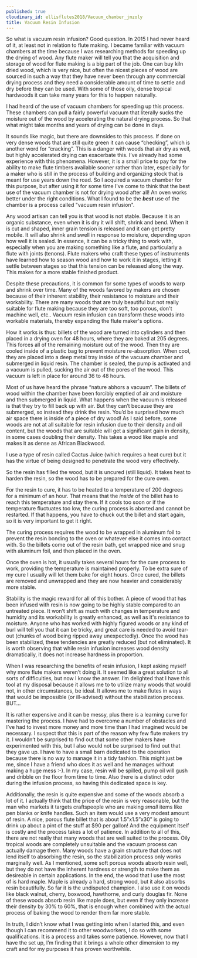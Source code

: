 ```yaml
---
published: true
cloudinary_id: ellisflutes2018/Vacuum_chamber_jmzoly
title: Vacuum Resin Infusion
---
```


So what is vacuum resin infusion?  Good question.  In 2015 I had never heard of it, at least not in relation to flute making.  I became familiar with vacuum chambers at the time because I was researching methods for speeding up the drying of wood.  Any flute maker will tell you that the acquisition and storage of wood for flute making is a big part of the job.  One can buy kiln dried wood, which is very nice, but often the nicest pieces of wood are sourced in such a way that they have never been through any commercial drying process and they need a considerable amount of time to settle and dry before they can be used.  With some of those oily, dense tropical hardwoods it can take many years for this to happen naturally.

I had heard of the use of vacuum chambers for speeding up this process.  These chambers can pull a fairly powerful vacuum that literally sucks the moisture out of the wood by accelerating the natural drying process.  So that what might take months and years of drying can be done in days.

It sounds like magic, but there are downsides to this process.  If done on very dense woods that are still quite green it can cause “checking”, which is another word for “cracking”.  This is a danger with woods that air dry as well, but highly accelerated drying can exacerbate this.   I’ve already had some experience with this phenomena.  However, it is a small price to pay for the ability to make flute timbers available sooner rather than later, especially for a maker who is still in the process of building and organizing stock that is meant for use years down the road.  So I acquired a vacuum chamber for this purpose, but after using it for some time I've come to think that the best use of the vacuum chamber is not for drying wood after all!  An oven works better under the right conditions.  What I found to be the ***best*** use of the chamber is a process called "vacuum resin infusion".  

Any wood artisan can tell you is that wood is not stable.  Because it is an organic substance, even when it is dry it will shift, shrink and bend.  When it is cut and shaped, inner grain tension is released and it can get pretty mobile.  It will also shrink and swell in response to moisture, depending upon how well it is sealed.  In essence, it can be a tricky thing to work with, especially when you are making something like a flute, and particularly a flute with joints (tenons).  Flute makers who craft these types of instruments have learned how to season wood and how to work it in stages, letting it settle between stages so that this tension can be released along the way.  This makes for a more stable finished product.

Despite these precautions, it is common for some types of woods to warp and shrink over time.  Many of the woods favored by makers are chosen because of their inherent stability, their resistance to moisture and their workability.  There are many woods that are truly beautiful but not really suitable for flute making because they are too soft, too porous, don't machine well, etc..  Vacuum resin infusion can transform these woods into workable materials, thereby expanding the flute maker's options.

How it works is thus:  billets of the wood are turned into cylinders and then placed in a drying oven for 48 hours, where they are baked at 205 degrees.  This forces all of the remaining moisture out of the wood.  Then they are cooled inside of a plastic bag to prevent moisture re-absorption.  When cool, they are placed into a deep metal tray inside of the vacuum chamber and submerged in liquid resin.  The chamber is sealed, the pump is activated and a vacuum is pulled, sucking the air out of the pores of the wood.  This vacuum is left in place for around 36 to 48 hours.

Most of us have heard the phrase “nature abhors a vacuum”.   The billets of wood within the chamber have been forcibly emptied of air and moisture and then submerged in liquid.  What happens when the vacuum is released is that they try to fill back up with air.  But they can’t because they are submerged, so instead they drink the resin.  You’d be surprised how much air space there is inside of a piece of dry wood!   As I said before, some woods are not at all suitable for resin infusion due to their density and oil content, but the woods that are suitable will get a significant gain in density, in some cases doubling their density.  This takes a wood like maple and makes it as dense as African Blackwood. 

I use a type of resin called Cactus Juice (which requires a heat cure) but it has the virtue of being designed to penetrate the wood very effectively.

So the resin has filled the wood, but it is uncured (still liquid).  It takes heat to harden the resin, so the wood has to be prepared for the cure oven.

For the resin to cure, it has to be heated to a temperature of 200 degrees for a minimum of an hour.  That means that the *inside* of the billet has to reach this temperature and stay there.  If it cools too soon or if the temperature fluctuates too low, the curing process is aborted and cannot be restarted.  If that happens, you have to chuck out the billet and start again, so it is very important to get it right.

The curing process requires the wood to be wrapped in aluminum foil to prevent the resin bonding to the oven or whatever else it comes into contact with.  So the billets come out of the resin bath, get wrapped nice and snug with aluminum foil, and then placed in the oven.

Once the oven is hot, it usually takes several hours for the cure process to work, providing the temperature is maintained properly.  To be extra sure of my cure I usually will let them bake for eight hours.  Once cured, the billets are removed and unwrapped and they are now heavier and considerably more stable.  

Stability is the magic reward for all of this bother.  A piece of wood that has been infused with resin is now going to be highly stable compared to an untreated piece.  It won’t shift as much with changes in temperature and humidity and its workability is greatly enhanced, as well as it's resistance to moisture.  Anyone who has worked with highly figured woods or any kind of burl will tell you that it can be tricky, and great care is needed to avoid tear-out (chunks of wood being ripped away unexpectedly).  Once the wood has been stabilized, these tendencies are greatly reduced (but not eliminated).  It is worth observing that while resin infusion increases wood density dramatically, it does not increase hardness in proportion.  

When I was researching the benefits of resin infusion, I kept asking myself why more flute makers weren’t doing it.  It seemed like a great solution to all sorts of difficulties, but now I know the answer.  I’m delighted that I have this tool at my disposal because it allows me to to utilize many woods that would not, in other circumstances, be ideal.  It allows me to make flutes in ways that would be impossible (or ill-advised) without the stabilization process.  BUT…

It is rather expensive and it can be messy, plus there is a learning curve for mastering the process.  I have had to overcome a number of obstacles and I’ve had to invest more money and more time than I had imagined would be necessary.  I suspect that this is part of the reason why few flute makers try it.  I wouldn’t be surprised to find out that some other makers have experimented with this, but I also would not be surprised to find out that they gave up.   I have to have a small barn dedicated to the operation because there is no way to manage it in a tidy fashion.  This might just be me, since I have a friend who does it as well and he manages without making a huge mess :-).  In my case, resin will be spilled, pump oil will gush and dribble on the floor from time to time.  Also there is a distinct odor during the infusion process, so having this dedicated space is key.

Additionally, the resin is quite expensive and some of the woods absorb a lot of it.   I actually think that the price of the resin is very reasonable, but the man who markets it targets craftspeople who are making *small* items like pen blanks or knife handles.  Such an item would use a very modest amount of resin.  A nice, porous flute billet that is about 1.5”x1.5”x30” is going to drink up about a pint of the stuff at $90 per gallon!  And the equipment itself is costly and the process takes a lot of patience.   In addition to all of this, there are not really that many woods that are well suited to the process.  Oily tropical woods are completely unsuitable and the vacuum process can actually damage them.  Many woods have a grain structure that does not lend itself to absorbing the resin, so the stabilization process only works marginally well.  As I mentioned, some soft porous woods absorb resin well, but they do not have the inherent hardness or strength to make them as desireable in certain applications.  In the end, the wood that I use the most of is hard maple.  Maple is already a hard, strong wood, but it also absorbs resin beautifully.  So far it is the undisputed champion.  I also use it on woods like black walnut, cherry, boxwood, hawthorne, and curly douglas fir.  None of these woods absorb resin like maple does, but even if they only increase their density by 30% to 60%, that is enough when combined with the actual process of baking the wood to render them far more stable.  

In truth, I didn’t know what I was getting into when I started this, and even though I can recommend it to other woodworkers, I do so with some qualifications.  It is a process and takes some patience.  However, now that I have the set up, I’m finding that it brings a whole other dimension to my craft and for my purposes it has proven worthwhile.





